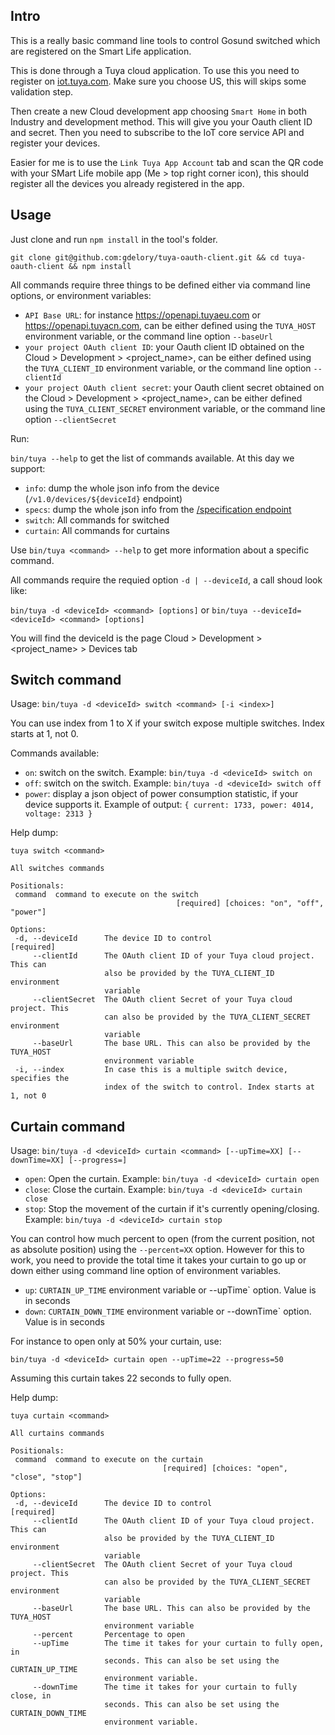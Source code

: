 ## Intro

This is a really basic command line tools to control Gosund switched which are 
registered on the Smart Life application.

This is done through a Tuya cloud application. To use this you need to register on
[iot.tuya.com](https://iot.tuya.com/). Make sure you choose US, this will skips some validation step.

Then create a new Cloud development app choosing `Smart Home` in both Industry and development method. This will give you your
Oauth client ID and secret. Then you need to subscribe to the IoT core service API and register your devices.

Easier for me is to use the `Link Tuya App Account` tab and scan the QR code with your SMart Life mobile app (Me > top right corner icon), this
should register all the devices you already registered in the app.

## Usage

Just clone and run `npm install` in the tool's folder.

`git clone git@github.com:gdelory/tuya-oauth-client.git && cd tuya-oauth-client && npm install`

All commands require three things to be defined either via command line options, or environment variables:

 * `API Base URL`: for instance https://openapi.tuyaeu.com or https://openapi.tuyacn.com, can be either defined using the `TUYA_HOST` environment variable, or the command line option `--baseUrl`
 * `your project OAuth client ID`:  your Oauth client ID obtained on the Cloud > Development > <project_name>,  can be either defined using the `TUYA_CLIENT_ID` environment variable, or the command line option `--clientId`
 * `your project OAuth client secret`:  your Oauth client secret obtained on the Cloud > Development > <project_name>,  can be either defined using the `TUYA_CLIENT_SECRET` environment variable, or the command line option `--clientSecret`

Run:

`bin/tuya --help` to get the list of commands available. At this day we support:

 * `info`: dump the whole json info from the device (`/v1.0/devices/${deviceId}` endpoint)
 * `specs`: dump the whole json info from the [/specification endpoint](https://developer.tuya.com/en/docs/cloud/68c2e82f73?id=Kag2ybtxwlb9w)
 * `switch`: All commands for switched
 * `curtain`: All commands for curtains

Use `bin/tuya <command> --help` to get more information about a specific command.

All commands require the requied option `-d | --deviceId`, a call shoud look like:

`bin/tuya -d <deviceId> <command> [options]` or `bin/tuya --deviceId=<deviceId> <command> [options]`

You will find the deviceId is the page Cloud > Development > <project_name> > Devices tab

## Switch command

Usage: `bin/tuya -d <deviceId> switch <command> [-i <index>]`

You can use index from 1 to X if your switch expose multiple switches. Index starts at 1, not 0.

Commands available: 

 * `on`: switch on the switch. Example: `bin/tuya -d <deviceId> switch on`
 * `off`: switch on the switch. Example: `bin/tuya -d <deviceId> switch off`
 * `power`: display a json object of power consumption statistic, if your device supports it. Example of output: `{ current: 1733, power: 4014, voltage: 2313 }`

 Help dump:

 ```
tuya switch <command>

All switches commands

Positionals:
  command  command to execute on the switch
                                      [required] [choices: "on", "off", "power"]

Options:
  -d, --deviceId      The device ID to control                        [required]
      --clientId      The OAuth client ID of your Tuya cloud project. This can
                      also be provided by the TUYA_CLIENT_ID environment
                      variable
      --clientSecret  The OAuth client Secret of your Tuya cloud project. This
                      can also be provided by the TUYA_CLIENT_SECRET environment
                      variable
      --baseUrl       The base URL. This can also be provided by the TUYA_HOST
                      environment variable
  -i, --index         In case this is a multiple switch device, specifies the
                      index of the switch to control. Index starts at 1, not 0
 ```


 
## Curtain command

Usage: `bin/tuya -d <deviceId> curtain <command> [--upTime=XX] [--downTime=XX] [--progress=]`

 * `open`: Open the curtain. Example: `bin/tuya -d <deviceId> curtain open`
 * `close`: Close the curtain. Example: `bin/tuya -d <deviceId> curtain close`
 * `stop`: Stop the movement of the curtain if it's currently opening/closing. Example: `bin/tuya -d <deviceId> curtain stop`

You can control how much percent to open (from the current position, not as absolute position) using the `--percent=XX` option. However for this to work, you need to provide the total time it takes your curtain to go up or down either using command line option of environment variables.

 * `up`: `CURTAIN_UP_TIME` environment variable or --upTime` option. Value is in seconds
 * `down`: `CURTAIN_DOWN_TIME` environment variable or --downTime` option. Value is in seconds

 For instance to open only at 50% your curtain, use:

 `bin/tuya -d <deviceId> curtain open --upTime=22 --progress=50`

 Assuming this curtain takes 22 seconds to fully open.

 Help dump:

 ```
tuya curtain <command>

All curtains commands

Positionals:
  command  command to execute on the curtain
                                   [required] [choices: "open", "close", "stop"]

Options:
  -d, --deviceId      The device ID to control                        [required]
      --clientId      The OAuth client ID of your Tuya cloud project. This can
                      also be provided by the TUYA_CLIENT_ID environment
                      variable
      --clientSecret  The OAuth client Secret of your Tuya cloud project. This
                      can also be provided by the TUYA_CLIENT_SECRET environment
                      variable
      --baseUrl       The base URL. This can also be provided by the TUYA_HOST
                      environment variable
      --percent       Percentage to open
      --upTime        The time it takes for your curtain to fully open, in
                      seconds. This can also be set using the CURTAIN_UP_TIME
                      environment variable.
      --downTime      The time it takes for your curtain to fully close, in
                      seconds. This can also be set using the CURTAIN_DOWN_TIME
                      environment variable.
 ```